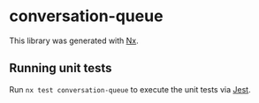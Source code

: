 # conversation-queue

This library was generated with [Nx](https://nx.dev).

## Running unit tests

Run `nx test conversation-queue` to execute the unit tests via [Jest](https://jestjs.io).
